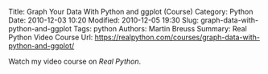 Title: Graph Your Data With Python and ggplot (Course)
Category: Python
Date: 2010-12-03 10:20
Modified: 2010-12-05 19:30
Slug: graph-data-with-python-and-ggplot
Tags: python
Authors: Martin Breuss
Summary: Real Python Video Course
Url: https://realpython.com/courses/graph-data-with-python-and-ggplot/

Watch my video course on _Real Python_.